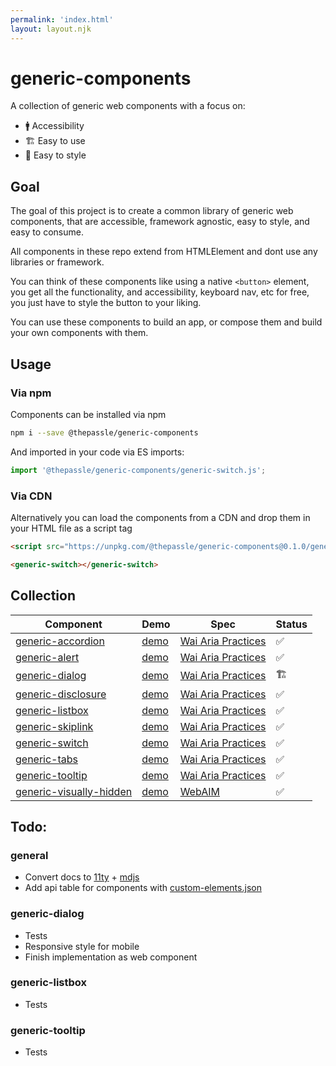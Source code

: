 ```yaml
---
permalink: 'index.html'
layout: layout.njk
---
```


# generic-components

A collection of generic web components with a focus on:

- 🚹 Accessibility
- 🏗 Easy to use
- 🎨 Easy to style

## Goal

The goal of this project is to create a common library of generic web components, that are accessible, framework agnostic, easy to style, and easy to consume.

All components in these repo extend from HTMLElement and dont use any libraries or framework.

You can think of these components like using a native `<button>` element, you get all the functionality, and accessibility, keyboard nav, etc for free, you just have to style the button to your liking.

You can use these components to build an app, or compose them and build your own components with them.

## Usage
    
### Via npm
Components can be installed via npm

```bash
npm i --save @thepassle/generic-components
```

And imported in your code via ES imports:

```js
import '@thepassle/generic-components/generic-switch.js';
```

### Via CDN
Alternatively you can load the components from a CDN and drop them in your HTML file as a script tag

```html
<script src="https://unpkg.com/@thepassle/generic-components@0.1.0/generic-switch.js" type="module"></script>
```

```html
<generic-switch></generic-switch>
```

## Collection

| Component                                                     | Demo                                                                                           | Spec                                                                        | Status        |
|---------------------------------------------------------------|------------------------------------------------------------------------------------------------|-----------------------------------------------------------------------------|---------------|
| [generic-accordion](/generic-accordion/README)             | [demo](https://modest-bhaskara-e8742f.netlify.app/generic-accordion/demo/index.html)       | [Wai Aria Practices](https://www.w3.org/TR/wai-aria-practices/#accordion)       | ✅        |        
| [generic-alert](/generic-alert/README)                     | [demo](https://modest-bhaskara-e8742f.netlify.app/generic-alert/demo/index.html)           | [Wai Aria Practices](https://www.w3.org/TR/wai-aria-practices/#alert)           | ✅ |               
| [generic-dialog](/generic-dialog/README)                   | [demo](https://modest-bhaskara-e8742f.netlify.app/generic-dialog/demo/index.html)          | [Wai Aria Practices](https://www.w3.org/TR/wai-aria-practices/#dialog_modal)    | 🏗          |     
| [generic-disclosure](/generic-disclosure/README)           | [demo](https://modest-bhaskara-e8742f.netlify.app/generic-disclosure/demo/index.html)      | [Wai Aria Practices](https://www.w3.org/TR/wai-aria-practices/#disclosure)      | ✅          |      
| [generic-listbox](/generic-listbox/README)           | [demo](https://modest-bhaskara-e8742f.netlify.app/generic-listbox/demo/index.html)      | [Wai Aria Practices](https://www.w3.org/TR/wai-aria-practices/#Listbox)      | ✅          |      
| [generic-skiplink](/generic-skiplink/README)               | [demo](https://modest-bhaskara-e8742f.netlify.app/generic-skiplink/demo/index.html)        | [Wai Aria Practices](https://webaim.org/techniques/skipnav/)                    | ✅ |               
| [generic-switch](/generic-switch/README)                   | [demo](https://modest-bhaskara-e8742f.netlify.app/generic-switch/demo/index.html)          | [Wai Aria Practices](https://www.w3.org/TR/wai-aria-1.1/#switch)                | ✅        |        
| [generic-tabs](/generic-tabs/README)                       | [demo](https://modest-bhaskara-e8742f.netlify.app/generic-tabs/demo/index.html)            | [Wai Aria Practices](https://www.w3.org/TR/wai-aria-practices/#tabpanel)        | ✅        |        
| [generic-tooltip](/generic-tooltip/README)                 | [demo](https://modest-bhaskara-e8742f.netlify.app/generic-tooltip/demo/index.html)         | [Wai Aria Practices](https://www.w3.org/TR/wai-aria-practices/#tooltip)         | ✅ |               
| [generic-visually-hidden](/generic-visually-hidden/README) | [demo](https://modest-bhaskara-e8742f.netlify.app/generic-visually-hidden/demo/index.html) | [WebAIM](https://webaim.org/techniques/css/invisiblecontent/)                   | ✅ |         

## Todo:

### general
- Convert docs to [11ty](https://www.11ty.dev/) + [mdjs](https://github.com/open-wc/open-wc/tree/master/packages/mdjs) 
- Add api table for components with [custom-elements.json](https://github.com/webcomponents/custom-elements-json)

### generic-dialog
- Tests
- Responsive style for mobile
- Finish implementation as web component

### generic-listbox
- Tests

### generic-tooltip
- Tests